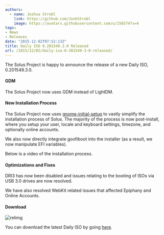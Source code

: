 ```yaml
---
authors:
  - name: Joshua Strobl
    link: https://github.com/JoshStrobl
    image: https://avatars.githubusercontent.com/u/156574?v=4
tags:
- News
- Releases
date: "2015-12-02T07:52:13Z"
title: Daily ISO 0.201549.3.0 Released
url: /2015/12/02/daily-iso-0-201549-3-0-released/
---
```


The Solus Project is happy to announce the release of a new Daily ISO, 0.201549.3.0. 

#### GDM

The Solus Project now uses GDM instead of LightDM.

#### New Installation Process

The Solus Project now uses [gnome-initial-setup](https://github.com/GNOME/gnome-initial-setup) to vastly simplify the installation process of Solus. The majority of the process is now post-install, where you setup your user, locale and 
keyboard settings, timezone, and optionally online accounts.      

We also now directly integrate goofiboot into the installer (as a result, we now manipulate EFI variables).

Below is a video of the installation process.

#### Optimizations and Fixes

DRI3 has now been disabled and issues relating to the booting of ISOs via USB 3.0 drives are now resolved.

We have also resolved WebKit related issues that affected Epiphany and Online Accounts.

#### Download

![relimg](Hey-You-Guys.jpg)

You can download the latest Daily ISO by going [here](https://solus-project.com/daily-iso/).